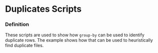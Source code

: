 # Duplicates Scripts

### Definition

These scripts are used to show how `group-by` can be used to identify duplicate rows. The example shows how that can be used to heuristically find duplicate files.
